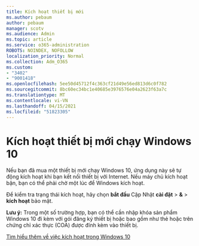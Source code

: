 ```yaml
---
title: Kích hoạt thiết bị mới
ms.author: pebaum
author: pebaum
manager: scotv
ms.audience: Admin
ms.topic: article
ms.service: o365-administration
ROBOTS: NOINDEX, NOFOLLOW
localization_priority: Normal
ms.collection: Adm_O365
ms.custom:
- "3402"
- "9001418"
ms.openlocfilehash: 5ee50d45712f4c363cf21d49e56ed813d6c0f782
ms.sourcegitcommit: 8bc60ec34bc1e40685e3976576e04a2623f63a7c
ms.translationtype: MT
ms.contentlocale: vi-VN
ms.lasthandoff: 04/15/2021
ms.locfileid: "51823305"
---
```

# <a name="activating-a-new-device-running-windows-10"></a>Kích hoạt thiết bị mới chạy Windows 10

Nếu bạn đã mua một thiết bị mới chạy Windows 10, ứng dụng này sẽ tự động kích hoạt khi bạn kết nối thiết bị với Internet. Nếu máy chủ kích hoạt bận, bạn có thể phải chờ một lúc để Windows kích hoạt.

Để kiểm tra trạng thái kích hoạt, hãy chọn **bắt đầu** Cập Nhật **cài đặt**  >  **&**  >  **kích hoạt** bảo mật.

**Lưu ý:** Trong một số trường hợp, bạn có thể cần nhập khóa sản phẩm Windows 10 đi kèm với gói đăng ký thiết bị hoặc bao gồm như thẻ hoặc trên chứng chỉ xác thực (COA) được đính kèm vào thiết bị.

[Tìm hiểu thêm về việc kích hoạt trong Windows 10](https://support.microsoft.com/help/12440)